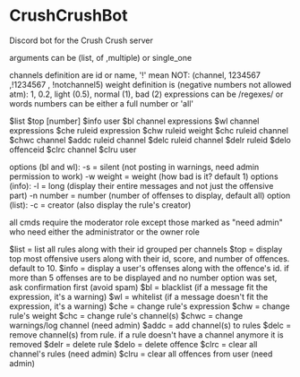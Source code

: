 # CrushCrushBot
Discord bot for the Crush Crush server

arguments can be (list, of ,multiple) or single_one

channels definition are id or name, '!' mean NOT: (channel, 1234567 ,!1234567 , !notchannel5)
weight definition is (negative numbers not allowed atm): 1, 0.2, light (0.5), normal (1), bad (2)
expressions can be /regexes/ or words
numbers can be either a full number or 'all'

$list
$top [number]
$info user
$bl channel expressions
$wl channel expressions
$che ruleid expression
$chw ruleid weight
$chc ruleid channel
$chwc channel
$addc ruleid channel
$delc ruleid channel
$delr ruleid
$delo offenceid
$clrc channel
$clru user

options (bl and wl):
-s        = silent (not posting in warnings, need admin permission to work)
-w weight = weight (how bad is it? default 1)
options (info):
-l        = long (display their entire messages and not just the offensive part)
-n number = number (number of offenses to display, default all)
option (list):
-c = creator (also display the rule's creator)

all cmds require the moderator role except those marked as "need admin" who need either the administrator or the owner role

$list = list all rules along with their id grouped per channels
$top  = display top most offensive users along with their id, score, and number of offences. default to 10.
$info = display a user's offenses along with the offence's id. if more than 5 offenses are to be displayed and no number option was set, ask confirmation first (avoid spam)
$bl   = blacklist (if a message fit the expression, it's a warning)
$wl   = whitelist (if a message doesn't fit the expression, it's a warning)
$che  = change rule's expression
$chw  = change rule's weight
$chc  = change rule's channel(s)
$chwc = change warnings/log channel (need admin)
$addc = add channel(s) to rules
$delc = remove channel(s) from rule. if a rule doesn't have a channel anymore it is removed
$delr = delete rule
$delo = delete offence
$clrc = clear all channel's rules (need admin)
$clru = clear all offences from user (need admin)
